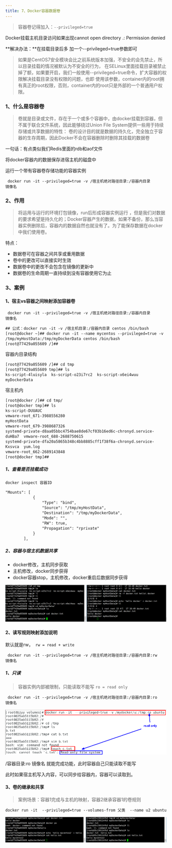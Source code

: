```yaml
---
title: 7、Docker容器数据卷
---
```

> 容器卷记得加入：`--privileged=true`

Docker挂载主机目录访问如果出现cannot open directory .: Permission denied

**解决办法：**在挂载目录后多 加一个--privileged=true参数即可

> 如果是CentOS7安全模块会比之前系统版本加强，不安全的会先禁止，所以目录挂载的情况被默认为不安全的行为，
> 在SELinux里面挂载目录被禁止掉了额，如果要开启，我们一般使用--privileged=true命令，扩大容器的权限解决挂载目录没有权限的问题，也即
> 使用该参数，container内的root拥有真正的root权限，否则，container内的root只是外部的一个普通用户权限。



### 1、什么是容器卷

> 卷就是目录或文件，存在于一个或多个容器中，由docker挂载到容器，但不属于联合文件系统，因此能够绕过Union File System提供一些用于持续存储或共享数据的特性：
> 卷的设计目的就是数据的持久化，完全独立于容器的生存周期，因此Docker不会在容器删除时删除其挂载的数据卷

一句话：有点类似我们Redis里面的rdb和aof文件

将docker容器内的数据保存进宿主机的磁盘中

运行一个带有容器卷存储功能的容器实例

```
 docker run -it --privileged=true -v /宿主机绝对路径目录:/容器内目录      镜像名
```



### 2、作用

> 将运用与运行的环境打包镜像，run后形成容器实例运行 ，但是我们对数据的要求希望是持久化的；Docker容器产生的数据，如果不备份，那么当容器实例删除后，容器内的数据自然也就没有了。为了能保存数据在docker中我们使用卷。

特点：

- 数据卷可在容器之间共享或重用数据
- 卷中的更改可以直接实时生效
- 数据卷中的更改不会包含在镜像的更新中
- 数据卷的生命周期一直持续到没有容器使用它为止



### 3、案例

#### 1、宿主vs容器之间映射添加容器卷

```
 docker run -it --privileged=true -v /宿主机绝对路径目录:/容器内目录      镜像名
```

```
## 公式：docker run -it -v /宿主机目录:/容器内目录 centos /bin/bash
[root@docker ~]## docker run -it --name mycentos --privileged=true -v /tmp/myHostData:/tmp/myDockerData centos /bin/bash
[root@77429a055609 /]## 
```

容器内目录结构

```
[root@77429a055609 /]## cd tmp
[root@77429a055609 tmp]## ls
ks-script-4luisyla  ks-script-o23i7rc2	ks-script-x6ei4wuu  myDockerData
```

宿主机内

```
[root@docker /]## cd tmp/
[root@docker tmp]## ls
ks-script-DUUAUC                                                         vmware-root_671-3988556280
myHostData                                                               vmware-root_679-3988687326
systemd-private-d8aa05bbc4754bae8de67cf03b16ed6c-chronyd.service-duHBa7  vmware-root_688-2688750615
systemd-private-dfa20a5865b348c4bb8885cff1f38f6a-chronyd.service-Kxsvca  yum.log
vmware-root_662-2689143848
[root@docker tmp]## 
```

##### 1、查看是否挂载成功

```
docker inspect 容器ID
```

```
"Mounts": [
            {
                "Type": "bind",
                "Source": "/tmp/myHostData",
                "Destination": "/tmp/myDockerData",
                "Mode": "",
                "RW": true,
                "Propagation": "rprivate"
            }
        ],
```



##### 2、容器与宿主机数据共享

- docker修改，主机同步获取
- 主机修改，docker同步获得
- docker容器stop，主机修改，docker重启后数据同步获得

![image-20220417165734661](../../images/image-20220417165734661.png)



#### 2、读写规则映射添加说明

默认就是rw，` rw = read + write`

```
 docker run -it --privileged=true -v /宿主机绝对路径目录:/容器内目录:rw      镜像名
```



##### 1、只读

> 容器实例内部被限制，只能读取不能写 `ro = read only`

```
 docker run -it --privileged=true -v /宿主机绝对路径目录:/容器内目录:ro      镜像名
```

![image-20220417170024379](../../images/image-20220417170024379.png)



/容器目录:ro 镜像名               就能完成功能，此时容器自己只能读取不能写

此时如果宿主机写入内容，可以同步给容器内，容器可以读取到。



#### 3、卷的继承和共享

> 案例场景：容器1完成与主机的映射，容器2继承容器1的卷规则

```
docker run -it  --privileged=true --volumes-from 父类  --name u2 ubuntu
```

![image-20220417170551848](../../images/image-20220417170551848.png)
